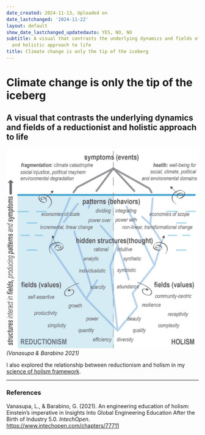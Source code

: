 ```yaml
---
date_created: 2024-11-13, Uploaded on
date_lastchanged: '2024-11-22'
layout: default
show_date_lastchanged_updatedauto: YES, NO, NO
subtitle: A visual that contrasts the underlying dynamics and fields of a reductionist
  and holistic approach to life
title: Climate change is only the tip of the iceberg
---
```

# Climate change is only the tip of the iceberg
## A visual that contrasts the underlying dynamics and fields of a reductionist and holistic approach to life

![](media/Pasted%20image%2020241113124439.png)
*(Vanasupa & Barabino 2021)*

I also explored the relationship between reductionism and holism in my [science of holism framework](SCIENCE-OF-HOLISM-FRAMEWORK.md).

______
### References

Vanasupa, L., & Barabino, G. (2021). An engineering education of holism: Einstein’s imperative in Insights Into Global Engineering Education After the Birth of Industry 5.0. _IntechOpen_. https://www.intechopen.com/chapters/77711 

